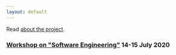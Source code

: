 ```yaml
---
layout: default
---
```


Read [about the project](./about.html).

### [Workshop on "Software Engineering"](workshop1.html) 14-15 July 2020
